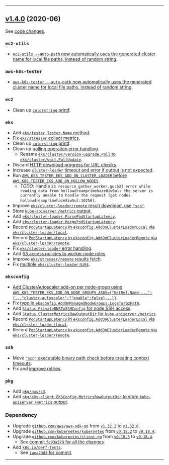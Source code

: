 

<hr>


## [v1.4.0](https://github.com/aws/aws-k8s-tester/releases/tag/v1.4.0) (2020-06)

See [code changes](https://github.com/aws/aws-k8s-tester/compare/v1.3.9...v1.4.0).

### `ec2-utils`

- [`ec2-utils --auto-path` now automatically uses the generated cluster name for local file paths, instead of random string](https://github.com/aws/aws-k8s-tester/commit/53b51d38b1aa4e6ea1454cc631c9511dcbe4267a).

### `aws-k8s-tester`

- [`aws-k8s-tester --auto-path` now automatically uses the generated cluster name for local file paths, instead of random string](https://github.com/aws/aws-k8s-tester/commit/53b51d38b1aa4e6ea1454cc631c9511dcbe4267a).

### `ec2`

- Clean up [`colorstring` printf](https://github.com/aws/aws-k8s-tester/pull/101).

### `eks`

- Add [`eks/tester.Tester.Name` method](https://github.com/aws/aws-k8s-tester/commit/2f8f08595d53f18abe77c47a6f43c6e734127f53).
- Fix [`eks/stresser` collect metrics](https://github.com/aws/aws-k8s-tester/commit/2f8f08595d53f18abe77c47a6f43c6e734127f53).
- Clean up [`colorstring` printf](https://github.com/aws/aws-k8s-tester/pull/101).
- Clean up [polling operation error handling](https://github.com/aws/aws-k8s-tester/commit/26627f14f4dbbcc8dd64d6307ed6e58c0b809f52).
  - Rename [`eks/cluster/version-upgrade.Poll` to `eks/cluster/wait.PollUpdate`](https://github.com/aws/aws-k8s-tester/commit/a6eeea26a7ab3c7069a4278026b56de87707c9b1).
- Discard [HTTP download progress for URL checks](https://github.com/aws/aws-k8s-tester/commit/d54e2c7b125d22779b014fb0eb0ac72e165b2350).
- Increase [`cluster-loader` timeout and error if output is not expected](https://github.com/aws/aws-k8s-tester/commit/13ff01fad653249435770138069ef600b0c873fa).
- Run [`AWS_K8S_TESTER_EKS_ADD_ON_CLUSTER_LOADER` before `AWS_K8S_TESTER_EKS_ADD_ON_HOLLOW_NODES`](https://github.com/aws/aws-k8s-tester/commit/c0377d39377c47da86677028209585b854046e1a).
  - *TODO*: Handle `23 resource_gather_worker.go:63] error while reading data from hollowdreamprimehaze8iw5ul: the server is currently unable to handle the request (get nodes hollowdreamprimehaze8iw5ul:10250)`.
- Improve [`eks/cluster-loader/remote` result download, use `"scp"`](https://github.com/aws/aws-k8s-tester/commit/a3c9d7d5e3382c378de686fe0faec6bdeb47f027).
- Store [`kube-apiserver` `/metrics` output](https://github.com/aws/aws-k8s-tester/commit/9e7985fe8ffc948866e792d0984faafbf4e57c59).
- Add [`eks/cluster-loader.ParsePodStartupLatency`](https://github.com/aws/aws-k8s-tester/commit/322cd88e94e879157f6b409f9c604fdbbc95e465).
- Add [`eks/cluster-loader.MergePodStartupLatency`](https://github.com/aws/aws-k8s-tester/commit/322cd88e94e879157f6b409f9c604fdbbc95e465).
- Record [`PodStartupLatency` in `eksconfig.AddOnClusterLoaderLocal` via `eks/cluster-loader/local`](https://github.com/aws/aws-k8s-tester/commit/8d4cb87b7bd798ad7f1b5d2de22d0deb26c4c75e).
- Record [`PodStartupLatency` in `eksconfig.AddOnClusterLoaderRemote` via `eks/cluster-loader/remote`](https://github.com/aws/aws-k8s-tester/commit/8d4cb87b7bd798ad7f1b5d2de22d0deb26c4c75e).
- Fix [`eks/cluster-loader` error handling](https://github.com/aws/aws-k8s-tester/commit/4a9d982929c32efbdfad820e0cece67721d53034).
- Add [S3 access policies to worker node roles](https://github.com/aws/aws-k8s-tester/commit/bcf0b1da501fc9a1bcf1a7691e690e729ee95b59).
- Improve [`eks/stresser/remote` results fetch](https://github.com/aws/aws-k8s-tester/commit/a982c1b484d8133b113bfa1f22df6698411898b7).
- Fix [multiple `eks/cluster-loader` runs](https://github.com/aws/aws-k8s-tester/commit/a7d6ebc79d76782d5bbff533183d9baa05bd663e).

### `eksconfig`

 - [Add ClusterAutoscaler add-on per node-group using `AWS_K8S_TESTER_EKS_ADD_ON_NODE_GROUPS_ASGS={"GetRef.Name-...":{..."cluster-autoscaler":{"enable":false}...}}`](https://github.com/aws/aws-k8s-tester/pull/99).
- Fix [typo in `eksconfig.AddOnManagedNodeGroups.LogsTarGzPath`](https://github.com/aws/aws-k8s-tester/commit/7b60047ca4d6fad281db512d4de905a27b80303a).
- Add [`Status.PrivateDNSToSSHConfig` for node SSH access](https://github.com/aws/aws-k8s-tester/commit/a3c9d7d5e3382c378de686fe0faec6bdeb47f027).
- Add [`Status.ClusterMetricsRawOutputDir` for `kube-apiserver` `/metrics`](https://github.com/aws/aws-k8s-tester/commit/3ee7554e14f53feae7c5b8ebb1ee4d50b71e0bd7).
- Record [`PodStartupLatency` in `eksconfig.AddOnClusterLoaderLocal` via `eks/cluster-loader/local`](https://github.com/aws/aws-k8s-tester/commit/8d4cb87b7bd798ad7f1b5d2de22d0deb26c4c75e).
- Record [`PodStartupLatency` in `eksconfig.AddOnClusterLoaderRemote` via `eks/cluster-loader/remote`](https://github.com/aws/aws-k8s-tester/commit/8d4cb87b7bd798ad7f1b5d2de22d0deb26c4c75e).

### `ssh`

- Move [`"scp"` executable binary path check before creating context timeouts](https://github.com/aws/aws-k8s-tester/commit/4c3950e6582745684a9d628c5c0ea355e3f7edc1).
- Fix and [improve retries](https://github.com/aws/aws-k8s-tester/commit/949cc1ea63131ce7d27808d7fc12d6e988d07978).

### `pkg`

- Add [`pkg/aws/s3`](https://github.com/aws/aws-k8s-tester/commit/a982c1b484d8133b113bfa1f22df6698411898b7).
- Add [`pkg/k8s-client.EKSConfig.MetricsRawOutputDir` to store `kube-apiserver` `/metrics` output](https://github.com/aws/aws-k8s-tester/commit/9e7985fe8ffc948866e792d0984faafbf4e57c59).

### Dependency

- Upgrade [`github.com/aws/aws-sdk-go`](https://github.com/aws/aws-sdk-go/releases) from [`v1.32.2`](https://github.com/aws/aws-sdk-go/releases/tag/v1.32.2) to [`v1.32.6`](https://github.com/aws/aws-sdk-go/releases/tag/v1.32.6).
- Upgrade [`github.com/kubernetes/kubernetes`](https://github.com/kubernetes/kubernetes/releases) from [`v0.18.2`](https://github.com/kubernetes/clienthttps://github.com/kubernetes/kubernetes/releases/tag/v0.18.3) to [`v0.18.4`](https://github.com/kubernetes/kubernetes/releases/tag/v0.18.4).
- Upgrade [`github.com/kubernetes/client-go`](https://github.com/kubernetes/client-go/releases) from [`v0.18.3`](https://github.com/kubernetes/clienthttps://github.com/kubernetes/client-go/releases/tag/v0.18.3) to [`v0.18.4`](https://github.com/kubernetes/client-go/releases/tag/v0.18.4).
  - See [commit `fc93a579` for all the changes](https://github.com/aws/aws-k8s-tester/commit/fc93a5792c7334fc099e18ad4a4de394f8c2a35c).
- Add [`k8s.io/perf-tests`](https://github.com/kubernetes/perf-tests/releases).
  - See [`1aea23d3` for commit](https://github.com/aws/aws-k8s-tester/commit/1aea23d3259794307b45d344d3a953238c394efb).


<hr>

